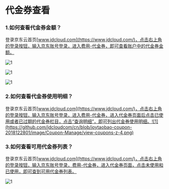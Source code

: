 # **代金券查看**

### **1.如何查看代金券金额？**

登录京东云首页[www.jdcloud.com](https://www.jdcloud.com/)，点击右上角的登录按钮，输入京东账号登录，进入费用-代金券，即可查看账户中的代金券金额。

![1](https://github.com/jdcloudcom/cn/blob/joytaobao-coupon-2018122801/image/Coupon-Manage/view-coupons-z-1.png)

![1](https://github.com/jdcloudcom/cn/blob/joytaobao-coupon-2018122801/image/Coupon-Manage/view-coupons-z-2.png)

![1](https://github.com/jdcloudcom/cn/blob/joytaobao-coupon-2018122801/image/Coupon-Manage/view-coupons-z-3.png)

### **2.如何查看代金券使用明细？**

登录京东云首页[www.jdcloud.com](https://www.jdcloud.com/)，点击右上角的登录按钮，输入京东账号登录，进入费用-代金券，进入代金券页面后点击已使用或者已过期的代金券栏目，点击“查询明细”，即可列出代金券使用明细。![1](https://github.com/jdcloudcom/cn/blob/joytaobao-coupon-2018122801/image/Coupon-Manage/view-coupons-z-4.png)

### **3.如何查看可用代金券列表？**

登录京东云首页[www.jdcloud.com](https://www.jdcloud.com/)，点击右上角的登录按钮，输入京东账号登录，费用-代金券，进入代金券页面，点击未使用和已使用，即可查到可用代金券列表。

![1](https://github.com/jdcloudcom/cn/blob/joytaobao-coupon-2018122801/image/Coupon-Manage/view-coupons-z-5.png) 





 
